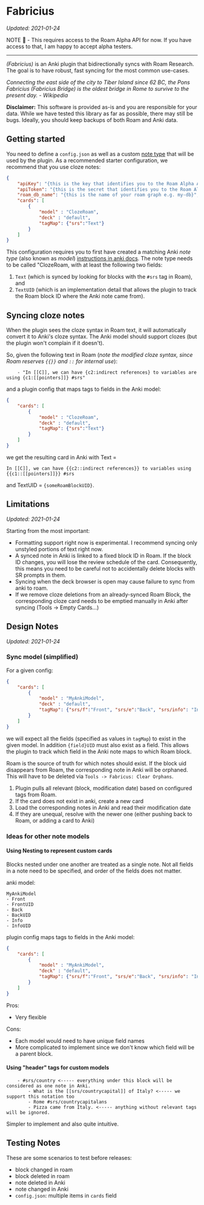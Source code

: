 # Fabricius
_Updated: 2021-01-24_

NOTE 🍩 - This requires access to the Roam Alpha API for now. If you have access to that, I am happy to accept alpha testers.

---

*(Fabricius)* is an Anki plugin that bidirectionally syncs with Roam Research. The goal is to have robust, fast syncing for the most common use-cases.

_Connecting the east side of the city to Tiber Island since 62 BC, the Pons Fabricius (Fabricius Bridge) is the oldest bridge in Rome to survive to the present day. - Wikipedia_

**Disclaimer:** This software is provided as-is and you are responsible for your data. While we have tested this library as far as possible, there may still be bugs. Ideally, you should keep backups of both Roam and Anki data.

## Getting started
You need to define a `config.json` as well as a custom [note type](https://docs.ankiweb.net/#/getting-started?id=note-types) that will be used by the plugin. As a recommended starter configuration, we recommend that you use cloze notes:

```json
{
    "apiKey": "{this is the key that identifies you to the Roam Alpha API}",
    "apiToken": "{this is the secret that identifies you to the Roam Alpha API}",
    "roam_db_name": "{this is the name of your roam graph e.g. my-db}",
    "cards": [
        {
            "model" : "ClozeRoam",
            "deck" : "default",
            "tagMap": {"srs":"Text"}
        }
    ]
}
```

This configuration requires you to first have created a matching Anki *note type* (also known as *model*) [instructions in anki docs](https://docs.ankiweb.net/#/getting-started?id=note-types). The note type needs to be called "ClozeRoam, with at least the following two fields: 
1. `Text` (which is synced by looking for blocks with the `#srs` tag in Roam), and
2. `TextUID` (which is an implementation detail that allows the plugin to track the Roam block ID where the Anki note came from).

## Syncing cloze notes

When the plugin sees the cloze syntax in Roam text, it will automatically convert it to Anki's cloze syntax. The Anki model should support clozes (but the plugin won't complain if it doesn't).

So, given the following text in Roam (*note the modified cloze syntax, since Roam reserves `{{}}` and `::` for internal use*):
```text
    - "In [[C]], we can have {c2:indirect references} to variables are using {c1:[[pointers]]} #srs"
```

and a plugin config that maps tags to fields in the Anki model:
```json
{
    "cards": [
        {
            "model" : "ClozeRoam",
            "deck" : "default",
            "tagMap": {"srs":"Text"}
        }
    ]
}
```

we get the resulting card in Anki with Text = 
```
In [[C]], we can have {{c2::indirect references}} to variables using {{c1::[[pointers]]}} #srs
```

and TextUID = `{someRoamBlockUID}`.

## Limitations
_Updated: 2021-01-24_

Starting from the most important:
- Formatting support right now is experimental. I recommend syncing only unstyled portions of text right now.
- A synced note in Anki is linked to a fixed block ID in Roam. If the block ID changes, you will lose the review schedule of the card. Consequently, this means you need to be careful not to accidentally delete blocks with SR prompts in them.
- Syncing when the deck browser is open may cause failure to sync from anki to roam.
- If we remove cloze deletions from an already-synced Roam Block, the corresponding cloze card needs to be emptied manually in Anki after syncing (Tools -> Empty Cards...)

## Design Notes
_Updated: 2021-01-24_

### Sync model (simplified)
For a given config:

```json
{
    "cards": [
        {
            "model" : "MyAnkiModel",
            "deck" : "default",
            "tagMap": {"srs/f":"Front", "srs/e":"Back", "srs/info": "Info"}
        }
    ]
}
```

we will expect all the fields (specified as values in `tagMap`) to exist in the given model. In addition `{field}UID` must also exist as a field. This allows the plugin to track which field in the Anki note maps to which Roam block.

Roam is the source of truth for which notes should exist. If the block uid disappears from Roam, the corresponding note in Anki will be orphaned. This will have to be deleted via `Tools -> Fabricus: Clear Orphans`.

1. Plugin pulls all relevant (block, modification date) based on configured tags from Roam.
2. If the card does not exist in anki, create a new card
3. Load the corresponding notes in Anki and read their modification date
4. If they are unequal, resolve with the newer one (either pushing back to Roam, or adding a card to Anki)

### Ideas for other note models

#### Using Nesting to represent custom cards
Blocks nested under one another are treated as a single note. Not all fields in a note need to be specified, and order of the fields does not matter.

anki model:
```text
MyAnkiModel
- Front
- FrontUID
- Back
- BackUID
- Info
- InfoUID
```

plugin config maps tags to fields in the Anki model:
```json
{
    "cards": [
        {
            "model" : "MyAnkiModel",
            "deck" : "default",
            "tagMap": {"srs/f":"Front", "srs/e":"Back", "srs/info": "Info"}
        }
    ]
}
```

Pros:
- Very flexible

Cons:
- Each model would need to have unique field names
- More complicated to implement since we don't know which field will be a parent block.

#### Using "header" tags for custom models
```text
    - #srs/country <----- everything under this block will be considered as one note in Anki.
        - What is the [[srs/countrycapital]] of Italy? <----- we support this notation too
        - Rome #srs/countrycapitalans
        - Pizza came from Italy. <----- anything without relevant tags will be ignored. 
```

Simpler to implement and also quite intuitive.

## Testing Notes

These are some scenarios to test before releases:

- block changed in roam
- block deleted in roam
- note deleted in Anki
- note changed in Anki
- `config.json`: multiple items in `cards` field